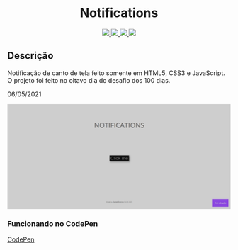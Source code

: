 <h1 align="center">Notifications</h1>

<p align="center">
  
  <a aria-label="HTML5" href="#">
    <img src="https://img.shields.io/badge/HTML5-grey?logo=html5"></img>
  </a>
  <a aria-label="CSS3" href="#">
    <img src="https://img.shields.io/badge/CSS3-grey?logo=css3"></img>
  </a>
   <a aria-label="Javascript" href="#">
    <img src="https://img.shields.io/badge/javascript-grey?logo=javascript"></img>
  </a>
  <a aria-label="um dia" href="#">
    <img src="https://img.shields.io/badge/Dia-8-green"></img>
  </a>
</p>

## Descrição
Notificação de canto de tela feito somente em HTML5, CSS3 e JavaScript. O projeto foi feito no oitavo dia do desafio dos 100 dias.

06/05/2021

<img src="./notification-capa.jpg" align="center"></img>

### Funcionando no CodePen
[CodePen](https://codepen.io/ddparkas/pen/gOmbpJN)
